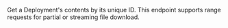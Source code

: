 Get a Deployment's contents by its unique ID. This endpoint supports range requests for partial or streaming file download.
